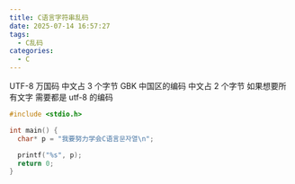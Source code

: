 ```yaml
---
title: C语言字符串乱码
date: 2025-07-14 16:57:27
tags:
  - C乱码
categories:
  - C
---
```


UTF-8 万国码 中文占 3 个字节
GBK 中国区的编码 中文占 2 个字节
如果想要所有文字 需要都是 utf-8 的编码

```c
#include <stdio.h>

int main() {
  char* p = "我要努力学会C语言문자열\n";

  printf("%s", p);
  return 0;
}
```
